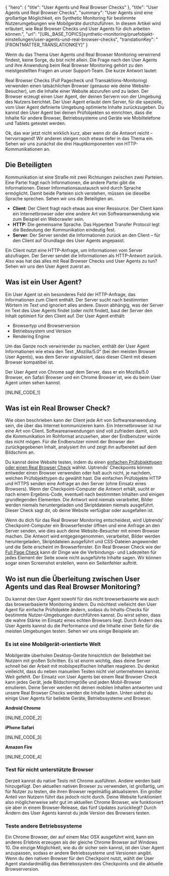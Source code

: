{
  "hero": {
    "title": "User Agents und Real Browser Checks"
  },
  "title": "User Agents und Real Browser Checks",
  "summary": "User Agents sind eine großartige Möglichkeit, ein Synthetic Monitoring für bestimmte Nutzerumgebungen wie Mobilgeräte durchzuführen. In diesem Artikel wird erläutert, wie Real Browser Checks und User Agents für dich arbeiten können.",
  "url": "[URL_BASE_TOPICS]synthetic-monitoring/pruefobjekt-einstellungen/user-agents-und-real-browser-checks",
  "translationKey": "[FRONTMATTER_TRANSLATIONKEY]"
}

Wenn du das Thema User Agents und Real Browser Monitoring verwirrend findest, keine Sorge, du bist nicht allein. Die Frage nach den User Agents und ihre Anwendung beim Real Browser Monitoring gehört zu den meistgestellten Fragen an unser Support-Team. Die kurze Antwort lautet:

Real Browser Checks (Full Pagecheck und Transaktions-Monitoring) verwenden einen tatsächlichen Browser (genauso wie deine Website-Besucher), um die Inhalte einer Website abzurufen und zu laden. Der Browser erzeugt einen User Agent, der deinen Servern von der Umgebung des Nutzers berichtet. Der User Agent erlaubt dem Server, für die spezielle, vom User Agent definierte Umgebung optimierte Inhalte zurückzugeben. Du kannst den User Agent bei deinen Prüfobjekten so einrichten, dass die Inhalte für andere Browser, Betriebssysteme und Geräte wie Mobiltelefone und Tablets getestet werden.

Ok, das war jetzt nicht wirklich kurz, aber wenn dir die Antwort reicht – hervorragend! Wir anderen steigen noch etwas tiefer in das Thema ein. Sehen wir uns zunächst die drei Hauptkomponenten von HTTP-Kommunikationen an.

## Die Beteiligten

Kommunikation ist eine Straße mit zwei Richtungen zwischen zwei Parteien. Eine Partei fragt nach Informationen, die andere Partei gibt die Informationen. Dieser Informationsaustausch wird durch Sprache ermöglicht. Damit beide Parteien sich verstehen, müssen sie dieselbe Sprache sprechen. Sehen wir uns die Beteiligten an.

-   **Client**: Der Client fragt nach etwas aus einer Ressource. Der Client kann ein Internetbrowser oder eine andere Art von Softwareanwendung wie zum Beispiel ein Webcrawler sein.
-   **HTTP:** Die gemeinsame Sprache. Das Hypertext Transfer Protocol legt die Bedeutung der Kommunikation eindeutig fest.
-   **Server**: Der Server sendet die Informationen zurück an den Client – für den Client auf Grundlage des User Agents angepasst.

Ein Client nutzt eine HTTP-Anfrage, um Informationen vom Server abzufragen. Der Server sendet die Informationen als HTTP-Antwort zurück. Also was hat das alles mit Real Browser Checks und User Agents zu tun? Sehen wir uns den User Agent zuerst an.

## Was ist ein User Agent?

Ein User Agent ist ein besonderes Feld der HTTP-Anfrage, das Informationen zum Client enthält. Der Server sucht nach bestimmten Wörtern im Text und ignoriert alles andere. Davon abhängig, was der Server im Text des User Agents findet (oder nicht findet), baut der Server den Inhalt optimiert für den Client auf. Der User Agent enthält:

-   Browsertyp und Browserversion
-   Betriebssystem und Version
-   Rendering Engine

Um das Ganze noch verwirrender zu machen, enthält der User Agent Informationen wie etwa den Text „Mozilla/5.0“ (bei den meisten Browser User Agents), was dem Server signalisiert, dass dieser Client mit diesem Browser kompatibel ist.

Der User Agent von Chrome sagt dem Server, dass er ein Mozilla/5.0 Browser, ein Safari Browser und ein Chrome Browser ist, wie du beim User Agent unten sehen kannst.

[INLINE_CODE_1]

## Was ist ein Real Browser Check?

Wie oben beschrieben kann der Client jede Art von Softwareanwendung sein, die über das Internet kommunizieren kann. Ein Internetbrowser ist nur eine Art von Client. Softwareanwendungen sind voll zufrieden damit, sich die Kommunikation im Rohformat anzusehen, aber der Endbenutzer würde das nicht mögen. Für die Endbenutzer nimmt der Browser den zurückgegebenen Inhalt, analysiert ihn und zeigt ihn aufbereitet auf dem Bildschirm an.

Du kannst deine Website testen, indem du einen [einfachen Prüfobjekttypen oder einen Real Browser Check]([LINK_URL_1]) wählst. Uptrends’ Checkpoints können entweder einen Browser verwenden oder halt auch nicht, je nachdem, welchen Prüfobjekttypen du gewählt hast. Die einfachen Prüfobjekte HTTP und HTTPS senden eine Anfrage an den Server (ohne Einsatz eines Browsers). Wenn der Checkpoint-Computer die Antwort erhält, sucht er nach einem Ergebnis-Code, eventuell nach bestimmten Inhalten und einigen grundlegenden Elementen. Die Antwort wird niemals verarbeitet, Bilder werden niemals heruntergeladen und Skriptdateien niemals ausgeführt. Dieser Check sagt dir, ob deine Website verfügbar oder ausgefallen ist.

Wenn du dich für das Real Browser Monitoring entscheidest, wird Uptrends' Checkpoint-Computer ein Browserfenster öffnen und eine Anfrage an den Server senden, wie dies auch deine Website-Besucher mit einem Browser machen. Die Antwort wird entgegengenommen, verarbeitet, Bilder werden heruntergeladen, Skriptdateien ausgeführt und CSS-Dateien angewendet und die Seite erscheint im Browserfenster. Ein Real Browser Check wie der [Full Page Check]([LINK_URL_2]) kann dir Dinge wie die Verbindungs- und Ladezeiten für jedes Element der Seite sowie nicht ausgeführte Inhalte sagen. Wir können sogar einen Screenshot erstellen, wenn ein Seitenfehler auftritt.

## Wo ist nun die Überleitung zwischen User Agents und das Real Browser Monitoring?

Du kannst den User Agent sowohl für das nicht browserbasierte wie auch das browserbasierte Monitoring ändern. Du möchtest vielleicht den User Agent für einfache Prüfobjekte ändern, sodass du Inhalts-Checks für bestimmte Nutzer-Umgebungen durchführen kannst. Du wirst sehen, dass die wahre Stärke im Einsatz eines echten Browsers liegt. Durch Ändern des User Agents kannst du die Performance und die Inhalte einer Seite für die meisten Umgebungen testen. Sehen wir uns einige Beispiele an:

### Es ist eine Mobilgerät-orientierte Welt

Mobilgeräte überholen Desktop-Geräte hinsichtlich der Beliebtheit bei Nutzern mit großen Schritten. Es ist enorm wichtig, dass deine Server schnell bei der Arbeit mit mobilspezifischen Inhalten reagieren. Du denkst vielleicht, dass du neben manuellen Testen nicht viel unternehmen kannst. Weit gefehlt. Der Einsatz von User Agents bei einem Real Browser Check kann jedes Gerät, jede Bildschirmgröße und jeden Mobil-Browser emulieren. Deine Server werden mit deinen mobilen Inhalten antworten und unsere Real Browser Checks werden die Inhalte laden. Unten siehst du einige User Agents für beliebte Geräte, Betriebssysteme und Browser.

**Android Chrome**

[INLINE_CODE_2]

**iPhone Safari**

[INLINE_CODE_3]

**Amazon Fire**

[INLINE_CODE_4]

### Test für nicht unterstützte Browser

Derzeit kannst du native Tests mit Chrome ausführen. Andere werden bald hinzugefügt. Den aktuellen nativen Browser zu verwenden, ist großartig, um für Nutzer zu testen, die ihren Browser regelmäßig aktualisieren. Ein großer Anteil von Nutzern führt das jedoch nicht durch. Deine Website funktioniert also möglicherweise sehr gut im aktuellen Chrome Browser, wie funktioniert sie aber in einem Browser-Release, das fünf Updates zurückliegt? Durch Ändern des User Agents kannst du jede Version des Browsers testen.

### Teste andere Betriebssysteme

Ein Chrome Browser, der auf einem Mac OSX ausgeführt wird, kann ein anderes Erlebnis erzeugen als der gleiche Chrome Browser auf Windows 10. Die einzige Möglichkeit, wie du dir sicher sein kannst, ist den User Agent anzupassen, sodass er andere Betriebssysteme und Versionen angibt. Wenn du den nativen Browser für den Checkpoint nutzt, wählt der User Agent standardmäßig das Betriebssystem des Checkpoints und die aktuelle Browserversion.
